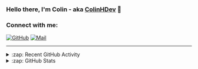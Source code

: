 ### Hello there, I'm Colin - aka [ColinHDev](https://github.com/ColinHDev) 👋

### Connect with me:

<a href="https://github.com/ColinHDev"><img src="https://img.icons8.com/bubbles/60/000000/github.png" alt="GitHub"/></a>
<a href="mailto:colinheidfeld@gmail.com"><img src="https://img.icons8.com/bubbles/60/000000/gmail-new.png" alt="Mail"/></a>


---


<details>
  <summary>:zap: Recent GitHub Activity</summary>

<!--START_SECTION:activity-->
1. 🔒 Closed issue [#1032](https://github.com/OpenEnergyPlatform/ontology/issues/1032) in [OpenEnergyPlatform/ontology](https://github.com/OpenEnergyPlatform/ontology)
2. 🎉 Merged PR [#2095](https://github.com/OpenEnergyPlatform/ontology/pull/2095) in [OpenEnergyPlatform/ontology](https://github.com/OpenEnergyPlatform/ontology)
3. 💪 Opened PR [#2095](https://github.com/OpenEnergyPlatform/ontology/pull/2095) in [OpenEnergyPlatform/ontology](https://github.com/OpenEnergyPlatform/ontology)
4. 🗣 Commented on [#1032](https://github.com/OpenEnergyPlatform/ontology/issues/1032#issuecomment-2992221544) in [OpenEnergyPlatform/ontology](https://github.com/OpenEnergyPlatform/ontology)
5. 🗣 Commented on [#2053](https://github.com/OpenEnergyPlatform/ontology/issues/2053#issuecomment-2992138410) in [OpenEnergyPlatform/ontology](https://github.com/OpenEnergyPlatform/ontology)
6. 💪 Opened PR [#2094](https://github.com/OpenEnergyPlatform/ontology/pull/2094) in [OpenEnergyPlatform/ontology](https://github.com/OpenEnergyPlatform/ontology)
7. 💪 Opened PR [#41](https://github.com/OpenEnergyPlatform/oeo-tools/pull/41) in [OpenEnergyPlatform/oeo-tools](https://github.com/OpenEnergyPlatform/oeo-tools)
8. ❗ Opened issue [#2093](https://github.com/OpenEnergyPlatform/ontology/issues/2093) in [OpenEnergyPlatform/ontology](https://github.com/OpenEnergyPlatform/ontology)
9. ❗ Opened issue [#40](https://github.com/OpenEnergyPlatform/oeo-tools/issues/40) in [OpenEnergyPlatform/oeo-tools](https://github.com/OpenEnergyPlatform/oeo-tools)
10. 🗣 Commented on [#2053](https://github.com/OpenEnergyPlatform/ontology/issues/2053#issuecomment-2963556337) in [OpenEnergyPlatform/ontology](https://github.com/OpenEnergyPlatform/ontology)
<!--END_SECTION:activity-->

</details>

<details>
  <summary>:zap: GitHub Stats</summary>

  <img alt="ColinHDev's GitHub Stats" src="https://github-readme-stats.vercel.app/api?username=ColinHDev&theme=dark&count_private=true&show_icons=true&hide_rank=true&include_all_commits=true" />
  <img alt="ColinHDev's GitHub Stats" src="https://github-readme-stats.vercel.app/api/top-langs/?username=ColinHDev&theme=dark&show_icons=true" />
  <img alt="ColinHDev's GitHub Stats" src="https://github-profile-trophy.vercel.app/?username=ColinHDev&theme=darkhub" />

</details>
